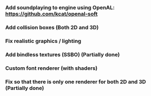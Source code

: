### Add soundplaying to engine using OpenAL: https://github.com/kcat/openal-soft



### Add collision boxes (Both 2D and 3D)

### Fix realistic graphics / lighting

### Add bindless textures (SSBO) (Partially done)

### Custom font renderer (with shaders)

### Fix so that there is only one renderer for both 2D and 3D (Partially done)